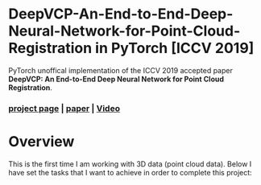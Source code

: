 # DeepVCP-An-End-to-End-Deep-Neural-Network-for-Point-Cloud-Registration  in PyTorch [ICCV 2019]
PyTorch unoffical implementation of the ICCV 2019 accepted paper __DeepVCP: An End-to-End Deep Neural Network for Point Cloud Registration__. 

### [project page](https://songshiyu01.github.io/publication/iccv2019_registration/) | [paper](https://songshiyu01.github.io/pdf/DeepVCP_W.Lu_S.Song_ICCV2019.pdf) | [Video](https://www.youtube.com/watch?v=O9AMulNyrzY)

# Overview
This is the first time I am working with 3D data (point cloud data). Below I have set the tasks that I want to achieve in order to complete this project: